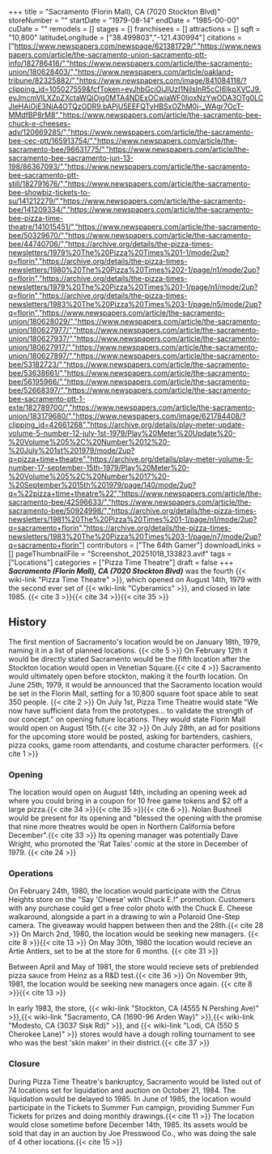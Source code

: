 +++
title = "Sacramento (Florin Mall), CA (7020 Stockton Blvd)"
storeNumber = ""
startDate = "1979-08-14"
endDate = "1985-00-00"
cuDate = ""
remodels = []
stages = []
franchisees = []
attractions = []
sqft = "10,800"
latitudeLongitude = ["38.499803","-121.430994"]
citations = ["https://www.newspapers.com/newspage/621381729/","https://www.newspapers.com/article/the-sacramento-union-sacramento-ptt-info/182786416/","https://www.newspapers.com/article/the-sacramento-union/180628403/","https://www.newspapers.com/article/oakland-tribune/82325882/","https://www.newspapers.com/image/841084118/?clipping_id=105027559&fcfToken=eyJhbGciOiJIUzI1NiIsInR5cCI6IkpXVCJ9.eyJmcmVlLXZpZXctaWQiOjg0MTA4NDExOCwiaWF0IjoxNzYwODA3OTg0LCJleHAiOjE3NjA4OTQzODR9.bAPjU5EEFQTyHBSxOZhM0j-_WAgr7OcT-MMdfBP8rM8","https://www.newspapers.com/article/the-sacramento-bee-chuck-e-cheeses-adv/120669285/","https://www.newspapers.com/article/the-sacramento-bee-cec-ptt/165913754/","https://www.newspapers.com/article/the-sacramento-bee/96631775/","https://www.newspapers.com/article/the-sacramento-bee-sacramento-jun-13-198/86367093/","https://www.newspapers.com/article/the-sacramento-bee-sacramento-ptt-still/182791676/","https://www.newspapers.com/article/the-sacramento-bee-showbiz-tickets-to-su/141212279/","https://www.newspapers.com/article/the-sacramento-bee/141209334/","https://www.newspapers.com/article/the-sacramento-bee-pizza-time-theatre/141015451/","https://www.newspapers.com/article/the-sacramento-bee/50329670/","https://www.newspapers.com/article/the-sacramento-bee/44740706/","https://archive.org/details/the-pizza-times-newsletters/1979%20The%20Pizza%20Times%201-1/mode/2up?q=florin","https://archive.org/details/the-pizza-times-newsletters/1980%20The%20Pizza%20Times%202-1/page/n1/mode/2up?q=florin","https://archive.org/details/the-pizza-times-newsletters/1979%20The%20Pizza%20Times%201-1/page/n1/mode/2up?q=florin","https://archive.org/details/the-pizza-times-newsletters/1983%20The%20Pizza%20Times%203-1/page/n5/mode/2up?q=florin","https://www.newspapers.com/article/the-sacramento-union/180628029/","https://www.newspapers.com/article/the-sacramento-union/180627977/","https://www.newspapers.com/article/the-sacramento-union/180627937/","https://www.newspapers.com/article/the-sacramento-union/180627917/","https://www.newspapers.com/article/the-sacramento-union/180627897/","https://www.newspapers.com/article/the-sacramento-bee/53182723/","https://www.newspapers.com/article/the-sacramento-bee/53638661/","https://www.newspapers.com/article/the-sacramento-bee/56195966/","https://www.newspapers.com/article/the-sacramento-bee/52668397/","https://www.newspapers.com/article/the-sacramento-bee-sacramento-ptt-1-exte/182789700/","https://www.newspapers.com/article/the-sacramento-union/183179680/","https://www.newspapers.com/image/621784408/?clipping_id=42661268","https://archive.org/details/play-meter-update-volume-5-number-12-july-1st-1979/Play%20Meter%20Update%20-%20Volume%205%2C%20Number%2012%20-%20July%201st%201979/mode/2up?q=pizza+time+theatre","https://archive.org/details/play-meter-volume-5-number-17-september-15th-1979/Play%20Meter%20-%20Volume%205%2C%20Number%2017%20-%20September%2015th%201979/page/140/mode/2up?q=%22pizza+time+theatre%22","https://www.newspapers.com/article/the-sacramento-bee/42596633/","https://www.newspapers.com/article/the-sacramento-bee/50924998/","https://archive.org/details/the-pizza-times-newsletters/1981%20The%20Pizza%20Times%201-1/page/n1/mode/2up?q=sacramento+florin","https://archive.org/details/the-pizza-times-newsletters/1983%20The%20Pizza%20Times%203-1/page/n7/mode/2up?q=sacramento+florin"]
contributors = ["The 64th Gamer"]
downloadLinks = []
pageThumbnailFile = "Screenshot_20251018_133823.avif"
tags = ["Locations"]
categories = ["Pizza Time Theatre"]
draft = false
+++
***Sacramento (Florin Mall), CA (7020 Stockton Blvd)*** was the fourth {{< wiki-link "Pizza Time Theatre" >}}, which opened on August 14th, 1979 with the second ever set of {{< wiki-link "Cyberamics" >}}, and closed in late 1985. {{< cite 3 >}}{{< cite 34 >}}{{< cite 35 >}}


## History

The first mention of Sacramento's location would be on January 18th, 1979, naming it in a list of planned locations. {{< cite 5 >}} On February 12th it would be directly stated Sacramento would be the fifth location after the Stockton location would open in Venetian Square.{{< cite 4 >}} Sacramento would ultimately open before stockton, making it the fourth location. On June 25th, 1979, it would be announced that the Sacramento location would be set in the Florin Mall, setting for a 10,800 square foot space able to seat 350 people. {{< cite 2 >}} On July 1st, Pizza Time Theatre would state "We now have sufficient data from the prototypes... to validate the strength of our concept." on opening future locations. They would state Florin Mall would open on August 15th.{{< cite 32 >}} On July 28th, an ad for positions for the upcoming store would be posted, asking for bartenders, cashiers, pizza cooks, game room attendants, and costume character performers. {{< cite 1 >}}

### Opening

The location would open on August 14th, including an opening week ad where you could bring in a coupon for 10 free game tokens and $2 off a large pizza.{{< cite 34 >}}{{< cite 35 >}}{{< cite 6 >}}. Nolan Bushnell would be present for its opening and "blessed the opening with the promise that nine more theatres would be open in Northern California before December".{{< cite 33 >}} Its opening manager was potentially Dave Wright, who promoted the 'Rat Tales' comic at the store in December of 1979. {{< cite 24 >}} 

### Operations
On February 24th, 1980, the location would participate with the Citrus Heights store on the "Say 'Cheese' with Chuck E.!" promotion. Customers with any purchase could get a free color photo with the Chuck E. Cheese walkaround, alongside a part in a drawing to win a Polaroid One-Step camera. The giveaway would happen between then and the 28th.{{< cite 28 >}} On March 2nd, 1980, the location would be seeking new managers. {{< cite 8 >}}{{< cite 13 >}} On May 30th, 1980 the location would recieve an Artie Antlers, set to be at the store for 6 months. {{< cite 31 >}}

Between April and May of 1981, the store would recieve sets of preblended pizza sauce from Heinz as a R&D test.{{< cite 36 >}} On November 9th, 1981, the location would be seeking new managers once again. {{< cite 8 >}}{{< cite 13 >}}

In early 1983, the store, {{< wiki-link "Stockton, CA (4555 N Pershing Ave)" >}},{{< wiki-link "Sacramento, CA (1690-96 Arden Way)" >}},{{< wiki-link "Modesto, CA (3037 Sisk Rd)" >}}, and {{< wiki-link "Lodi, CA (550 S Cherokee Lane)" >}} stores would have a dough rolling tournament to see who was the best 'skin maker' in their district.{{< cite 37 >}}

### Closure
During Pizza Time Theatre's bankruptcy, Sacramento would be listed out of 74 locations set for liquidation and auction on October 21, 1984. The liquidation would be delayed to 1985. In June of 1985, the location would participate in the Tickets to Summer Fun campign, providing Summer Fun Tickets for prizes and doing monthly drawings.{{< cite 11 >}} The location would close sometime before December 14th, 1985. Its assets would be sold that day in an auction by Joe Presswood Co., who was doing the sale of 4 other locations.{{< cite 15 >}}